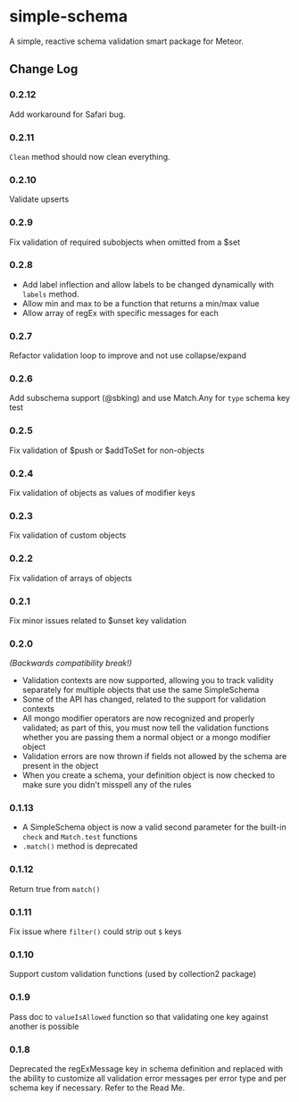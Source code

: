 simple-schema
=========================

A simple, reactive schema validation smart package for Meteor. 

## Change Log

### 0.2.12

Add workaround for Safari bug.

### 0.2.11

`Clean` method should now clean everything.

### 0.2.10

Validate upserts

### 0.2.9

Fix validation of required subobjects when omitted from a $set

### 0.2.8

* Add label inflection and allow labels to be changed dynamically with `labels` method.
* Allow min and max to be a function that returns a min/max value
* Allow array of regEx with specific messages for each

### 0.2.7

Refactor validation loop to improve and not use collapse/expand

### 0.2.6

Add subschema support (@sbking) and use Match.Any for `type` schema key test

### 0.2.5

Fix validation of $push or $addToSet for non-objects

### 0.2.4

Fix validation of objects as values of modifier keys

### 0.2.3

Fix validation of custom objects

### 0.2.2

Fix validation of arrays of objects

### 0.2.1

Fix minor issues related to $unset key validation

### 0.2.0

*(Backwards compatibility break!)*

* Validation contexts are now supported, allowing you to track validity separately for multiple objects that use the same SimpleSchema
* Some of the API has changed, related to the support for validation contexts
* All mongo modifier operators are now recognized and properly validated; as part of this, you must now tell the validation functions whether you are passing them a normal object or a mongo modifier object
* Validation errors are now thrown if fields not allowed by the schema are present in the object
* When you create a schema, your definition object is now checked to make sure you didn't misspell any of the rules

### 0.1.13

* A SimpleSchema object is now a valid second parameter for the built-in `check` and `Match.test` functions
* `.match()` method is deprecated

### 0.1.12

Return true from `match()`

### 0.1.11

Fix issue where `filter()` could strip out `$` keys

### 0.1.10

Support custom validation functions (used by collection2 package)

### 0.1.9

Pass doc to `valueIsAllowed` function so that validating one key against another is possible

### 0.1.8

Deprecated the regExMessage key in schema definition and replaced with the
ability to customize all validation error messages per error type and per schema
key if necessary. Refer to the Read Me.